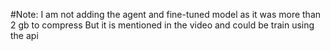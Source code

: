 #Note: I am not adding the agent and fine-tuned model as it was more than 2 gb to compress
But it is mentioned in the video and could be train using the api
